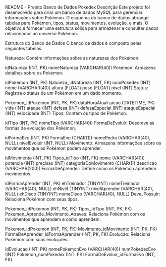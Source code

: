 README - Projeto Banco de Dados Pokedex
Descrição
Este projeto foi desenvolvido para criar um banco de dados MySQL para gerenciar informações sobre Pokémon. O esquema do banco de dados abrange tabelas para Pokémon, tipos, status, movimentos, evolução, e mais. O objetivo é fornecer uma estrutura sólida para armazenar e consultar dados relacionados ao universo Pokémon.

Estrutura do Banco de Dados
O banco de dados é composto pelas seguintes tabelas:

Natureza: Contém informações sobre as naturezas dos Pokémon.

idNatureza (INT, PK)
nomeNatureza (VARCHAR(40))
Pokemon: Armazena detalhes sobre os Pokémon.

idPokemon (INT, PK)
Natureza_idNatureza (INT, FK)
numPokedex (INT)
nome (VARCHAR(40))
altura (FLOAT)
peso (FLOAT)
nivel (INT)
Status: Registra o status de um Pokémon em um dado momento.

Pokemon_idPokemon (INT, PK, FK)
dataHoraAtualizacao (DATETIME, PK)
vida (INT)
ataque (INT)
defesa (INT)
defesaEspecial (INT)
ataqueEspecial (INT)
velocidade (INT)
Tipos: Contém os tipos de Pokémon.

idTipo (INT, PK)
nomeTipo (VARCHAR(40))
FormaDeEvoluir: Descreve as formas de evolução dos Pokémon.

idFormaEvo (INT, PK)
FormaEvo (CHAR(1))
nomePedra (VARCHAR(40), NULL)
nivelEvoluir (INT, NULL)
Movimento: Armazena informações sobre os movimentos que os Pokémon podem aprender.

idMovimento (INT, PK)
Tipos_idTipo (INT, FK)
nome (VARCHAR(40))
potencia (INT)
precisao (INT)
categoriaDoMovimento (CHAR(1))
descricao (VARCHAR(200))
FormaDeAprender: Define como os Pokémon aprendem movimentos.

idFormaAprender (INT, PK)
ehTreinador (TINYINT)
nomeTreinador (VARCHAR(40), NULL)
ehNivel (TINYINT)
nivelAprender (VARCHAR(40), NULL)
ehDisco (TINYINT)
nomeDisco (VARCHAR(40), NULL)
Deve_Possuir: Relaciona Pokémon com seus tipos.

Pokemon_idPokemon (INT, PK, FK)
Tipos_idTipo (INT, PK, FK)
Pokemon_Aprende_Movimento_Atraves: Relaciona Pokémon com os movimentos que aprendem e como aprendem.

Pokemon_idPokemon (INT, PK, FK)
Movimento_idMovimento (INT, PK, FK)
FormaDeAprender_idFormaAprender (INT, PK, FK)
Evolucao: Relaciona Pokémon com suas evoluções.

idEvolucao (INT, PK)
nomePokemonEvo (VARCHAR(40))
numPokedexEvo (INT)
Pokemon_numPokedex (INT, FK)
FormaDeEvoluir_idFormaEvo (INT, FK)
